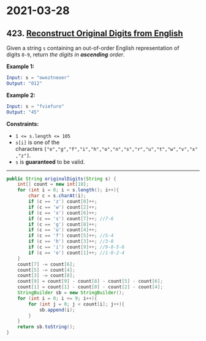 # 2021-03-28

## 423. [Reconstruct Original Digits from English](https://leetcode.com/problems/reconstruct-original-digits-from-english/)

Given a string `s` containing an out-of-order English representation of digits `0-9`, return *the digits in **ascending** order*.

**Example 1:**

```s
Input: s = "owoztneoer"
Output: "012"
```

**Example 2:**

```s
Input: s = "fviefuro"
Output: "45"
```

**Constraints:**

- `1 <= s.length <= 105`
- `s[i]` is one of the characters `["e","g","f","i","h","o","n","s","r","u","t","w","v","x","z"]`.
- `s` is **guaranteed** to be valid.

---

```java
public String originalDigits(String s) {
    int[] count = new int[10];
    for (int i = 0; i < s.length(); i++){
        char c = s.charAt(i);
        if (c == 'z') count[0]++;
        if (c == 'w') count[2]++;
        if (c == 'x') count[6]++;
        if (c == 's') count[7]++; //7-6
        if (c == 'g') count[8]++;
        if (c == 'u') count[4]++;
        if (c == 'f') count[5]++; //5-4
        if (c == 'h') count[3]++; //3-8
        if (c == 'i') count[9]++; //9-8-5-6
        if (c == 'o') count[1]++; //1-0-2-4
    }
    count[7] -= count[6];
    count[5] -= count[4];
    count[3] -= count[8];
    count[9] = count[9] - count[8] - count[5] - count[6];
    count[1] = count[1] - count[0] - count[2] - count[4];
    StringBuilder sb = new StringBuilder();
    for (int i = 0; i <= 9; i++){
        for (int j = 0; j < count[i]; j++){
            sb.append(i);
        }
    }
    return sb.toString();
}
```

